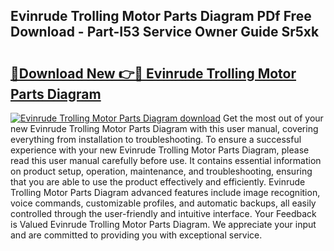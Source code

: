 ## Evinrude Trolling Motor Parts Diagram PDf Free Download - Part-I53 Service Owner Guide Sr5xk

# <h2><a href="http://dfnhfoi.blite.top/?on=Evinrude+Trolling+Motor+Parts+Diagram">🔗Download New 👉🔴 Evinrude Trolling Motor Parts Diagram</a></h2>

[![Evinrude Trolling Motor Parts Diagram download](https://i.imgur.com/lujVjoI.png)](http://dfnhfoi.blite.top/?on=Evinrude+Trolling+Motor+Parts+Diagram)
Get the most out of your new Evinrude Trolling Motor Parts Diagram with this user manual, covering everything from installation to troubleshooting. To ensure a successful experience with your new Evinrude Trolling Motor Parts Diagram, please read this user manual carefully before use. It contains essential information on product setup, operation, maintenance, and troubleshooting, ensuring that you are able to use the product effectively and efficiently. Evinrude Trolling Motor Parts Diagram advanced features include image recognition, voice commands, customizable profiles, and automatic backups, all easily controlled through the user-friendly and intuitive interface. Your Feedback is Valued Evinrude Trolling Motor Parts Diagram. We appreciate your input and are committed to providing you with exceptional service.

